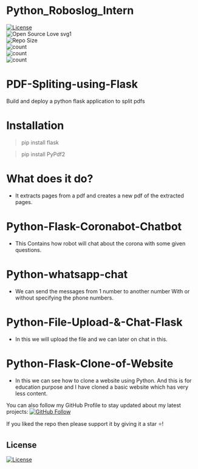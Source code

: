 # Python_Roboslog_Intern

[![License](https://img.shields.io/badge/License-Apache%202.0-blue.svg)](https://opensource.org/licenses/Apache-2.0)<br>
![Open Source Love svg1](https://badges.frapsoft.com/os/v1/open-source.svg?v=103)<br>
![Repo Size](https://img.shields.io/github/repo-size/ShravyaRNadig/Python_Roboslog_Intern) <br>
![count](https://img.shields.io/github/languages/count/ShravyaRNadig/Python_Roboslog_Intern) <br>
![count](https://img.shields.io/github/forks/ShravyaRNadig/Python_Roboslog_Intern?style=social) <br>
![count](https://img.shields.io/github/watchers/ShravyaRNadig/Python_Roboslog_Intern?style=social) <br>
# PDF-Spliting-using-Flask

Build and deploy a python flask application to split pdfs

# Installation
> pip install flask

> pip install PyPdf2

# What does it do?
- It extracts pages from a pdf and creates a new pdf of the extracted pages. 


# Python-Flask-Coronabot-Chatbot

- This Contains how robot will chat about the corona with some given questions.

# Python-whatsapp-chat

- We can send the messages from 1 number to another number With or without specifying the phone numbers.

# Python-File-Upload-&-Chat-Flask

- In this we will upload the file and we can later on chat in this.

# Python-Flask-Clone-of-Website

- In this we can see how to clone a website using Python. And this is for education purpose and I have cloned a basic website which has very less content.

You can also follow my GitHub Profile to stay updated about my latest projects: [![GitHub Follow](https://img.shields.io/badge/Connect-ShravyaRNadig-blue.svg?logo=Github&longCache=true&style=social&label=Follow)](https://github.com/ShravyaRNadig)

If you liked the repo then please support it by giving it a star ⭐!

## License
[![License](https://img.shields.io/badge/License-Apache%202.0-red.svg)](https://opensource.org/licenses/Apache)
